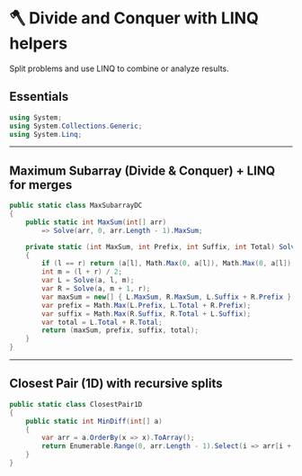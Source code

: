 # 🪓 Divide and Conquer with LINQ helpers

Split problems and use LINQ to combine or analyze results.

## Essentials
```csharp
using System;
using System.Collections.Generic;
using System.Linq;
```

---

## Maximum Subarray (Divide & Conquer) + LINQ for merges
```csharp
public static class MaxSubarrayDC
{
    public static int MaxSum(int[] arr)
        => Solve(arr, 0, arr.Length - 1).MaxSum;

    private static (int MaxSum, int Prefix, int Suffix, int Total) Solve(int[] a, int l, int r)
    {
        if (l == r) return (a[l], Math.Max(0, a[l]), Math.Max(0, a[l]), a[l]);
        int m = (l + r) / 2;
        var L = Solve(a, l, m);
        var R = Solve(a, m + 1, r);
        var maxSum = new[] { L.MaxSum, R.MaxSum, L.Suffix + R.Prefix }.Max();
        var prefix = Math.Max(L.Prefix, L.Total + R.Prefix);
        var suffix = Math.Max(R.Suffix, R.Total + L.Suffix);
        var total = L.Total + R.Total;
        return (maxSum, prefix, suffix, total);
    }
}
```

---

## Closest Pair (1D) with recursive splits
```csharp
public static class ClosestPair1D
{
    public static int MinDiff(int[] a)
    {
        var arr = a.OrderBy(x => x).ToArray();
        return Enumerable.Range(0, arr.Length - 1).Select(i => arr[i + 1] - arr[i]).Min();
    }
}
```
